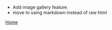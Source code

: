 - Add image gallery feature
- move to using markdown instead of raw html

<a href="index.html">Home</a>
